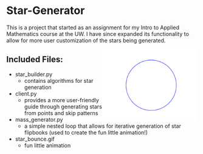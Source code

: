# Star-Generator
This is a project that started as an assignment for my Intro to Applied Mathematics course at the UW. I have since expanded its functionality to allow for more user customization of the stars being generated.

<img src="star_bounce.gif" width="50%" align="right" />

## Included Files:
* star_builder.py
  * contains algorithms for star generation  
* client.py
  * provides a more user-friendly guide through generating stars from points and skip patterns  
* mass_generator.py
  * a simple nested loop that allows for iterative generation of star flipbooks (used to create the fun little animation!)  
* star_bounce.gif
  * fun little animation
